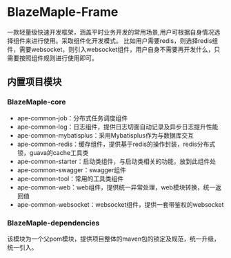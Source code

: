 
# BlazeMaple-Frame
一款轻量级快速开发框架，涵盖平时业务开发的常用场景,用户可根据自身情况选择组件来进行使用。采取组件化开发模式。
比如用户需要redis，则选择redis组件，需要websocket，则引入websocket组件，用户自身不需要再开发什么，只需要按照组件规则进行使用即可。

## 内置项目模块
### BlazeMaple-core
* ape-common-job：分布式任务调度组件
* ape-common-log：日志组件，提供日志切面自动记录及异步日志提升性能
* ape-common-mybatisplus：采用Mybatisplus作为与数据库交互
* ape-common-redis：缓存组件，提供基于redis的操作封装，redis分布式锁，guava的cache工具类
* ape-common-starter：启动类组件，与启动类相关的功能，放到此组件处
* ape-common-swagger：swagger组件
* ape-common-tool：常用的工具类组件
* ape-common-web：web组件，提供统一异常处理，web模块转换，统一返回值
* ape-common-websocket：websocket组件，提供一套带鉴权的websocket
### BlazeMaple-dependencies
该模块为一个父pom模块，提供项目整体的maven包的锁定及规范，统一升级，统一引入。